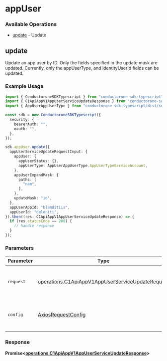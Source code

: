 # appUser

### Available Operations

* [update](#update) - Update

## update

Update an app user by ID. Only the fields specified in the update mask are updated.
 Currently, only the appUserType, and identityUserId fields can be updated.

### Example Usage

```typescript
import { ConductoroneSDKTypescript } from "conductorone-sdk-typescript";
import { C1ApiAppV1AppUserServiceUpdateResponse } from "conductorone-sdk-typescript/dist/sdk/models/operations";
import { AppUserAppUserType } from "conductorone-sdk-typescript/dist/sdk/models/shared";

const sdk = new ConductoroneSDKTypescript({
  security: {
    bearerAuth: "",
    oauth: "",
  },
});

sdk.appUser.update({
  appUserServiceUpdateRequestInput: {
    appUser: {
      appUserStatus: {},
      appUserType: AppUserAppUserType.AppUserTypeServiceAccount,
    },
    appUserExpandMask: {
      paths: [
        "nam",
      ],
    },
    updateMask: "id",
  },
  appUserAppId: "blanditiis",
  appUserId: "deleniti",
}).then((res: C1ApiAppV1AppUserServiceUpdateResponse) => {
  if (res.statusCode == 200) {
    // handle response
  }
});
```

### Parameters

| Parameter                                                                                                            | Type                                                                                                                 | Required                                                                                                             | Description                                                                                                          |
| -------------------------------------------------------------------------------------------------------------------- | -------------------------------------------------------------------------------------------------------------------- | -------------------------------------------------------------------------------------------------------------------- | -------------------------------------------------------------------------------------------------------------------- |
| `request`                                                                                                            | [operations.C1ApiAppV1AppUserServiceUpdateRequest](../../models/operations/c1apiappv1appuserserviceupdaterequest.md) | :heavy_check_mark:                                                                                                   | The request object to use for the request.                                                                           |
| `config`                                                                                                             | [AxiosRequestConfig](https://axios-http.com/docs/req_config)                                                         | :heavy_minus_sign:                                                                                                   | Available config options for making requests.                                                                        |


### Response

**Promise<[operations.C1ApiAppV1AppUserServiceUpdateResponse](../../models/operations/c1apiappv1appuserserviceupdateresponse.md)>**

